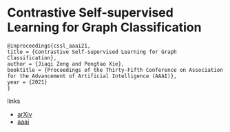 # Contrastive Self-supervised Learning for Graph Classification

```
@inproceedings{cssl_aaai21,
title = {Contrastive Self-supervised Learning for Graph Classification},
author = {Jiaqi Zeng and Pengtao Xie},
booktitle = {Proceedings of the Thirty-Fifth Conference on Association for the Advancement of Artificial Intelligence (AAAI)},
year = {2021}
}
```

links
- [arXiv](https://arxiv.org/abs/2009.05923)
- [aaai](https://www.aaai.org/AAAI21Papers/AAAI-7017.ZengJ.pdf)
